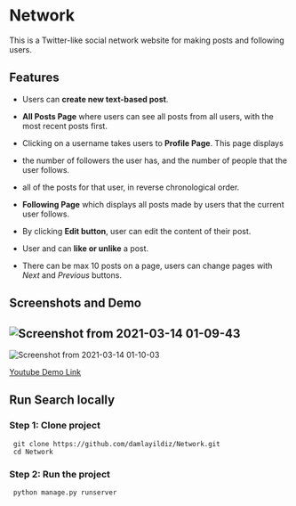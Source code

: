 # Network
This is a Twitter-like social network website for making posts and following users.

## Features 
-   Users can **create new text-based post**.

-   **All Posts Page** where users can see all posts from all users, with the most recent posts first. 
-   Clicking on a username takes users to **Profile Page**. This page displays
  - the number of followers the user has, and the number of people that the user follows.
  - all of the posts for that user, in reverse chronological order.
-   **Following Page** which displays all posts made by users that the current user follows.
-   By clicking **Edit button**,  user can edit the content of their post.
-   User and can **like or unlike** a post. 
-   There can be max 10 posts on a page, users can change pages with *Next*  and  *Previous* buttons.

## Screenshots and Demo
  ![Screenshot from 2021-03-14 01-09-43](https://user-images.githubusercontent.com/56313500/111062826-77967800-84bc-11eb-84d7-f2fbe10bed64.png)
---
  ![Screenshot from 2021-03-14 01-10-03](https://user-images.githubusercontent.com/56313500/111062875-bdebd700-84bc-11eb-9b2a-b816b5b55212.png)


[Youtube Demo Link](https://youtu.be/xZ2BfXU8EF8)

## Run Search locally

### Step 1: Clone project
```
 git clone https://github.com/damlayildiz/Network.git
 cd Network 
 ```
### Step 2: Run the project
```
 python manage.py runserver
 ```
